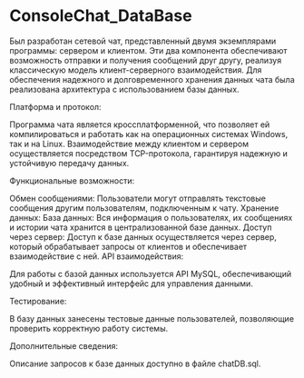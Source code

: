 # ConsoleChat_DataBase
Был разработан сетевой чат, представленный двумя экземплярами программы: сервером и клиентом. Эти два компонента обеспечивают возможность отправки и получения сообщений друг другу, реализуя классическую модель клиент-серверного взаимодействия. Для обеспечения надежного и долговременного хранения данных чата была реализована архитектура с использованием базы данных.

Платформа и протокол:

Программа чата является кроссплатформенной, что позволяет ей компилироваться и работать как на операционных системах Windows, так и на Linux. Взаимодействие между клиентом и сервером осуществляется посредством TCP-протокола, гарантируя надежную и устойчивую передачу данных.

Функциональные возможности:

Обмен сообщениями: Пользователи могут отправлять текстовые сообщения другим пользователям, подключенным к чату.
Хранение данных:
База данных: Вся информация о пользователях, их сообщениях и истории чата хранится в централизованной базе данных.
Доступ через сервер: Доступ к базе данных осуществляется через сервер, который обрабатывает запросы от клиентов и обеспечивает взаимодействие с ней.
API взаимодействия:

Для работы с базой данных используется API MySQL, обеспечивающий удобный и эффективный интерфейс для управления данными.

Тестирование:

В базу данных занесены тестовые данные пользователей, позволяющие проверить корректную работу системы.

Дополнительные сведения:

Описание запросов к базе данных доступно в файле chatDB.sql.
